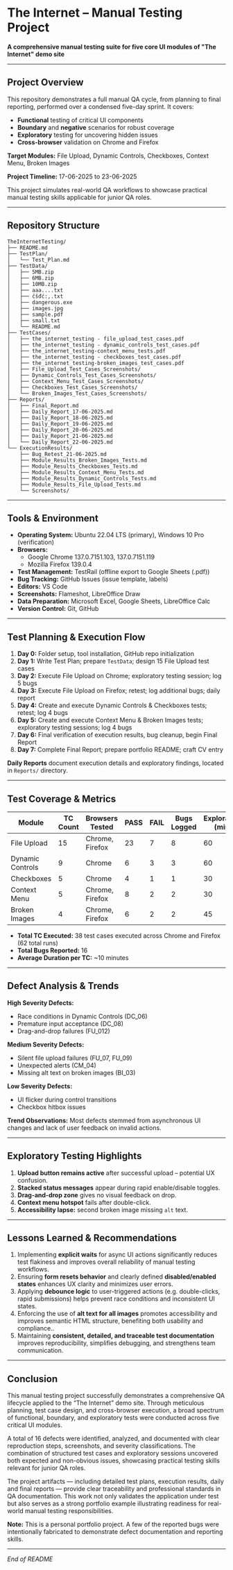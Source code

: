 # The Internet – Manual Testing Project

**A comprehensive manual testing suite for five core UI modules of "The Internet" demo site**

---

## Project Overview

This repository demonstrates a full manual QA cycle, from planning to final reporting, performed over a condensed five-day sprint. It covers:

- **Functional** testing of critical UI components
- **Boundary** and **negative** scenarios for robust coverage
- **Exploratory** testing for uncovering hidden issues
- **Cross-browser** validation on Chrome and Firefox

**Target Modules:** File Upload, Dynamic Controls, Checkboxes, Context Menu, Broken Images

**Project Timeline:** 17-06-2025 to 23-06-2025

This project simulates real-world QA workflows to showcase practical manual testing skills applicable for junior QA roles.

---

## Repository Structure

```
TheInternetTesting/
├── README.md
├── TestPlan/
│   └── Test_Plan.md
├── TestData/
│   ├── 5MB.zip
│   ├── 6MB.zip
│   ├── 10MB.zip
│   ├── aaa....txt
│   ├── čšđć:,.txt
│   ├── dangerous.exe
│   ├── images.jpg
│   ├── sample.pdf
│   ├── small.txt
│   └── README.md
├── TestCases/
│   ├── the_internet_testing - file_upload_test_cases.pdf
│   ├── the_internet_testing - dynamic_controls_test_cases.pdf
│   ├── the_internet_testing-context_menu_tests.pdf
│   ├── the_internet_testing - checkboxes_test_cases.pdf
│   ├── the_internet_testing-broken_images_test_cases.pdf
│   ├── File_Upload_Test_Cases_Screenshots/
│   ├── Dynamic_Controls_Test_Cases_Screenshots/
│   ├── Context_Menu_Test_Cases_Screenshots/
│   ├── Checkboxes_Test_Cases_Screenshots/
│   └── Broken_Images_Test_Cases_Screenshots/
├── Reports/
│   ├── Final_Report.md
│   ├── Daily_Report_17-06-2025.md
│   ├── Daily_Report_18-06-2025.md
│   ├── Daily_Report_19-06-2025.md
│   ├── Daily_Report_20-06-2025.md
│   ├── Daily_Report_21-06-2025.md
│   └── Daily_Report_22-06-2025.md
└── ExecutionResults/
    ├── Bug_Retest_21-06-2025.md
    ├── Module_Results_Broken_Images_Tests.md
    ├── Module_Results_Checkboxes_Tests.md
    ├── Module_Results_Context_Menu_Tests.md
    ├── Module_Results_Dynamic_Controls_Tests.md
    ├── Module_Results_File_Upload_Tests.md
    └── Screenshots/

```

---

## Tools & Environment

- **Operating System:** Ubuntu 22.04 LTS (primary), Windows 10 Pro (verification)
- **Browsers:**
  - Google Chrome 137.0.7151.103, 137.0.7151.119
  - Mozilla Firefox 139.0.4
- **Test Management:** TestRail (offline export to Google Sheets (.pdf))
- **Bug Tracking:** GitHub Issues (issue template, labels)
- **Editors:** VS Code
- **Screenshots:** Flameshot, LibreOffice Draw
- **Data Preparation:** Microsoft Excel, Google Sheets, LibreOffice Calc
- **Version Control:** Git, GitHub

---

## Test Planning & Execution Flow

1. **Day 0:** Folder setup, tool installation, GitHub repo initialization
2. **Day 1:** Write Test Plan; prepare `TestData`; design 15 File Upload test cases
3. **Day 2:** Execute File Upload on Chrome; exploratory testing session; log 5 bugs
4. **Day 3:** Execute File Upload on Firefox; retest; log additional bugs; daily report
5. **Day 4:** Create and execute Dynamic Controls & Checkboxes tests; retest; log 4 bugs
6. **Day 5:** Create and execute Context Menu & Broken Images tests; exploratory testing sessions; log 4 bugs
7. **Day 6:** Final verification of execution results, bug cleanup, begin Final Report
8. **Day 7:** Complete Final Report; prepare portfolio README; craft CV entry

**Daily Reports** document execution details and exploratory findings, located in `Reports/` directory.

---

## Test Coverage & Metrics

| Module           | TC Count | Browsers Tested | PASS | FAIL | Bugs Logged | Exploratory (min) |
| ---------------- | -------- | --------------- | ---- | ---- | ----------- | ----------------- |
| File Upload      | 15       | Chrome, Firefox | 23   | 7    | 8           | 60                |
| Dynamic Controls | 9        | Chrome          | 6    | 3    | 3           | 60                |
| Checkboxes       | 5        | Chrome          | 4    | 1    | 1           | 30                |
| Context Menu     | 5        | Chrome, Firefox | 8    | 2    | 2           | 30                |
| Broken Images    | 4        | Chrome, Firefox | 6    | 2    | 2           | 45                |

- **Total TC Executed:** 38 test cases executed across Chrome and Firefox (62 total runs)
- **Total Bugs Reported:** 16
- **Average Duration per TC:** \~10 minutes

---

## Defect Analysis & Trends

**High Severity Defects:**

- Race conditions in Dynamic Controls (DC\_06)
- Premature input acceptance (DC\_08)
- Drag-and-drop failures (FU\_012)

**Medium Severity Defects:**

- Silent file upload failures (FU\_07, FU\_09)
- Unexpected alerts (CM\_04)
- Missing alt text on broken images (BI\_03)

**Low Severity Defects:**

- UI flicker during control transitions
- Checkbox hitbox issues

**Trend Observations:** Most defects stemmed from asynchronous UI changes and lack of user feedback on invalid actions.

---

## Exploratory Testing Highlights

1. **Upload button remains active** after successful upload – potential UX confusion.
2. **Stacked status messages** appear during rapid enable/disable toggles.
3. **Drag-and-drop zone** gives no visual feedback on drop.
4. **Context menu hotspot** fails after double-click.
5. **Accessibility lapse:** second broken image missing `alt` text.

---

## Lessons Learned & Recommendations

1. Implementing **explicit waits** for async UI actions significantly reduces test flakiness and improves overall reliability of manual testing workflows.
2. Ensuring **form resets behavior** and clearly defined **disabled/enabled states** enhances UX clarity and minimizes user errors.
3. Applying **debounce logic** to user-triggered actions (e.g. double-clicks, rapid submissions) helps prevent race conditions and inconsistent UI states.
4. Enforcing the use of **alt text for all images** promotes accessibility and improves semantic HTML structure, benefiting both usability and compliance..
5. Maintaining **consistent, detailed, and traceable test documentation** improves reproducibility, simplifies debugging, and strengthens team communication.

---

## Conclusion

This manual testing project successfully demonstrates a comprehensive QA lifecycle applied to the “The Internet” demo site. Through meticulous planning, test case design, and cross-browser execution, a broad spectrum of functional, boundary, and exploratory tests were conducted across five critical UI modules.

A total of 16 defects were identified, analyzed, and documented with clear reproduction steps, screenshots, and severity classifications. The combination of structured test cases and exploratory sessions uncovered both expected and non-obvious issues, showcasing practical testing skills relevant for junior QA roles.

The project artifacts — including detailed test plans, execution results, daily and final reports — provide clear traceability and professional standards in QA documentation. This work not only validates the application under test but also serves as a strong portfolio example illustrating readiness for real-world manual testing responsibilities.

**Note:** This is a personal portfolio project. A few of the reported bugs were intentionally fabricated to demonstrate defect documentation and reporting skills.

---

*End of README*
